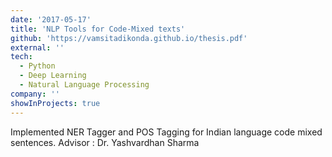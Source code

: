 ```yaml
---
date: '2017-05-17'
title: 'NLP Tools for Code-Mixed texts'
github: 'https://vamsitadikonda.github.io/thesis.pdf'
external: ''
tech:
  - Python
  - Deep Learning
  - Natural Language Processing
company: ''
showInProjects: true
---
```


Implemented NER Tagger and POS Tagging for Indian language code mixed sentences.
Advisor : Dr. Yashvardhan Sharma
